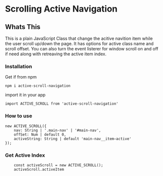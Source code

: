 # Scrolling Active Navigation

## Whats This

This is a plain JavaScript Class that change the acitive navition item while the user scroll up/down the page.  It has options for active class name and scroll offset.  You can also turn the event listerer for window scroll on and off if need along with retreaving the active item index.

### Installation

Get if from npm

`npm i active-scroll-navigation`

import it in your app

`import ACTIVE_SCROLL from 'active-scroll-navigation'`

### How to use

```
new ACTIVE_SCROLL({
	nav: String | '.main-nav' | '#main-nav',
    offSet: Num | default 0,
    activeString: String | default 'main-nav__item—active'
});
```

### Get Active Index

```
	const activeScroll = new ACTIVE_SCROLL();
    activeScroll.activeItem
```
